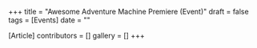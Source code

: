 +++
title = "Awesome Adventure Machine Premiere (Event)"
draft = false
tags = [Events]
date = ""

[Article]
contributors = []
gallery = []
+++